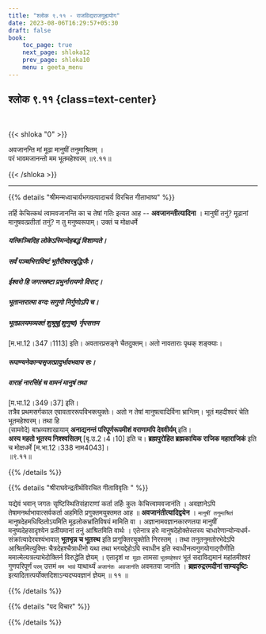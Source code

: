 ```yaml
---
title: "श्लोक ९.११ - राजविद्यराजगुह्ययोग"
date: 2023-08-06T16:29:57+05:30
draft: false
book:
    toc_page: true
    next_page: shloka12
    prev_page: shloka10
    menu : geeta_menu
---
```




## श्लोक ९.११ {class=text-center}

<br/>

{{< shloka  "0"  >}}

अवजानन्ति मां मूढा मानुषीं तनुमाश्रितम् ।  
परं भावमजानन्तो मम भूतमहेश्वरम्  ॥९.११॥

{{< /shloka >}}

---


{{% details "श्रीमन्मध्वाचार्यभगवत्पादाचर्य विरचित  गीताभाष्य" %}}

तर्हि केचित्कथं त्वामवजानन्ति का च तेषां गतिः इत्यत 
आह -- **अवजानन्तीत्यादिना** । 
मानुषीं तनुं? मूढानां मानुषवत्प्रतीतां तनुं? 
न तु मनुष्यरूपाम्। उक्तं च मोक्षधर्मे 
##### यत्किञ्चिदिह लोकेऽस्मिन्देहबद्धं विशाम्पते। 
##### सर्वं पञ्चभिराविष्टं भूतैरीश्वरबुद्धिजैः। 
##### ईश्वरो हि जगत्स्रष्टा प्रभुर्नारायणो विराट्। 
##### भूतान्तरात्मा वग्दः सगुणो निर्गुणोऽपि च। 
##### भूतप्रलयमव्यक्तं शुश्रूषु(शुणुष्व) र्नृपसत्तम 
[म.भा.12।347।1113] इति। 
अवतारप्रसङ्गे चैतदुक्तम्। अतो नावताराः पृथक् शङ्क्याः। 
##### रूपाण्यनेकान्यसृजत्प्रादुर्भावभवाय सः। 
##### वाराहं नारसिंहं च वामनं मानुषं तथा 
[म.भा.12।349।37] इति।  
तत्रैव प्रथमसर्गकाल एवावताररूपविभक्त्युक्तेः। 
अतो न तेषां मानुषत्वादिर्विना भ्रान्तिम्। 
भूतं महदीश्वरं चेति भूतमहेश्वरम्। 
तथा हि   
(सामवेदे) बाभ्रव्यशाखायाम् 
**अनाद्यनन्तं परिपूर्णरूपमीशं वराणामपि देववीर्यम्** इति।  
**अस्य महतो भूतस्य निश्श्वसितम्** [बृ.उ.2।4।10] इति च।
**ब्रह्मपुरोहित ब्रह्मकायिक राजिक महाराजिकं** इति च 
मोक्षधर्मे [म.भा.12।338 नाम4043]।  
॥९.११॥

{{% /details %}}


{{% details "श्रीराघवेन्द्रतीर्थविरचित गीताविवृतिः " %}}

यद्येवं भवान्‌ जगतः सृष्टिस्थितिसंहाराणां कर्ता तर्हिः 
कुतः केचित्त्वामवजानंति । 
अवज्ञानेऽपि तेषामनर्थाभावात्सर्वकर्ता 
अहमिति प्रगुक्तमयुक्तमत आह ॥ **अवजानंतीत्यादिद्वयेन** । 
`मानुषीं तनुमाश्रितं` मानुषदेहमधिष्ठितोऽयमिति 
मूढलोकभ्रांतिविषयं मामिति वा । 
अज्ञानामवज्ञानकारणतया मानुषीं मनुष्यदेहसादृश्येन 
प्रतीयमानां तनुं आश्रितमिति वार्थः । 
एतेनात्र हरेः मानुषदेहोक्तेस्तस्य चाधारेणान्योन्यधर्म- 
संक्रांत्यादेरवश्यंभावात्‌ **भूतभृन्न च भूतस्थ** इति 
प्रागुक्तिरयुक्तेति निरस्तम्‌ । 
तथा तनुतनुमतोरभेदेऽपि आश्रितमित्युक्त्तिः 
चैत्रदेहश्चैत्राधीनो यथा तथा भगवद्देहोऽपि स्वाधीन 
इति स्वाधीनत्वगुणयोगाद्गौणीति 
ममात्मेत्यत्रत्याभेदोक्तिर्न विरुद्धेति ज्ञेयम्‌ । 
एतादृशं `मां मूढाः` तामसा `भूतमहेश्वरं` भूतं 
सदाविद्यमानं महांतमीश्वरं गुणपरिपूर्णं `परम्` उत्तमं 
`मम भावं` याथार्थ्यं `अजानंतः अवजानंति` अवमतया जानंति । 
**ब्रह्मरुद्ररमदीनां साम्यदृष्टिः** 
इत्यादितात्पर्योक्तदिशाऽन्यदप्यवज्ञानं ज्ञेयम्‌ ॥ ११ ॥

{{% /details %}}


{{% details "पद विचार" %}}


{{% /details %}}
